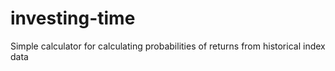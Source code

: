 # investing-time
Simple calculator for calculating probabilities of returns from historical index data
